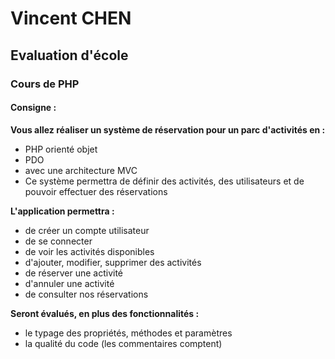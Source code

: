 # Vincent CHEN

## Evaluation d'école 

### Cours de PHP

#### Consigne :

**Vous allez réaliser un système de réservation pour un parc d'activités en :**

- PHP orienté objet
- PDO
- avec une architecture MVC
- Ce système permettra de définir des activités, des utilisateurs et de pouvoir effectuer des réservations

**L'application permettra :**

- de créer un compte utilisateur
- de se connecter
- de voir les activités disponibles
- d'ajouter, modifier, supprimer des activités
- de réserver une activité
- d'annuler une activité
- de consulter nos réservations

**Seront évalués, en plus des fonctionnalités :**

- le typage des propriétés, méthodes et paramètres
- la qualité du code (les commentaires comptent)
